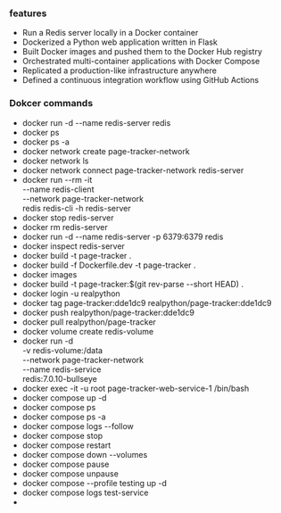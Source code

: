 ### features
* Run a Redis server locally in a Docker container
* Dockerized a Python web application written in Flask
* Built Docker images and pushed them to the Docker Hub registry
* Orchestrated multi-container applications with Docker Compose
* Replicated a production-like infrastructure anywhere
* Defined a continuous integration workflow using GitHub Actions


### Dokcer commands
* docker run -d --name redis-server redis
* docker ps
* docker ps -a
* docker network create page-tracker-network
* docker network ls
* docker network connect page-tracker-network redis-server
* docker run --rm -it \
             --name redis-client \
             --network page-tracker-network \
             redis redis-cli -h redis-server
* docker stop redis-server
* docker rm redis-server
* docker run -d --name redis-server -p 6379:6379 redis
* docker inspect redis-server
* docker build -t page-tracker .
* docker build -f Dockerfile.dev -t page-tracker .
* docker images
* docker build -t page-tracker:$(git rev-parse --short HEAD) .
* docker login -u realpython
* docker tag page-tracker:dde1dc9 realpython/page-tracker:dde1dc9
* docker push realpython/page-tracker:dde1dc9
* docker pull realpython/page-tracker
* docker volume create redis-volume
* docker run -d \
             -v redis-volume:/data \
             --network page-tracker-network \
             --name redis-service \
             redis:7.0.10-bullseye
* docker exec -it -u root page-tracker-web-service-1 /bin/bash
* docker compose up -d
* docker compose ps
* docker compose ps -a
* docker compose logs --follow
* docker compose stop
* docker compose restart
* docker compose down --volumes
* docker compose pause
* docker compose unpause
* docker compose --profile testing up -d
* docker compose logs test-service
* 